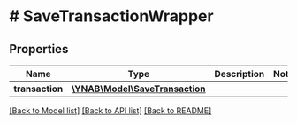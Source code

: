 # # SaveTransactionWrapper

## Properties

Name | Type | Description | Notes
------------ | ------------- | ------------- | -------------
**transaction** | [**\YNAB\Model\SaveTransaction**](SaveTransaction.md) |  | 

[[Back to Model list]](../../README.md#documentation-for-models) [[Back to API list]](../../README.md#documentation-for-api-endpoints) [[Back to README]](../../README.md)


